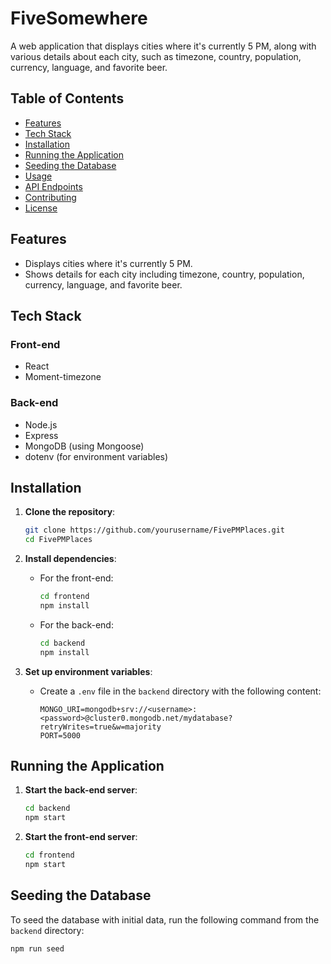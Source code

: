 # FiveSomewhere

A web application that displays cities where it's currently 5 PM, along with various details about each city, such as timezone, country, population, currency, language, and favorite beer.

## Table of Contents
- [Features](#features)
- [Tech Stack](#tech-stack)
- [Installation](#installation)
- [Running the Application](#running-the-application)
- [Seeding the Database](#seeding-the-database)
- [Usage](#usage)
- [API Endpoints](#api-endpoints)
- [Contributing](#contributing)
- [License](#license)

## Features
- Displays cities where it's currently 5 PM.
- Shows details for each city including timezone, country, population, currency, language, and favorite beer.

## Tech Stack
### Front-end
- React
- Moment-timezone

### Back-end
- Node.js
- Express
- MongoDB (using Mongoose)
- dotenv (for environment variables)

## Installation
1. **Clone the repository**:
    ```bash
    git clone https://github.com/yourusername/FivePMPlaces.git
    cd FivePMPlaces
    ```

2. **Install dependencies**:
    - For the front-end:
      ```bash
      cd frontend
      npm install
      ```

    - For the back-end:
      ```bash
      cd backend
      npm install
      ```

3. **Set up environment variables**:
    - Create a `.env` file in the `backend` directory with the following content:
      ```plaintext
      MONGO_URI=mongodb+srv://<username>:<password>@cluster0.mongodb.net/mydatabase?retryWrites=true&w=majority
      PORT=5000
      ```

## Running the Application
1. **Start the back-end server**:
    ```bash
    cd backend
    npm start
    ```

2. **Start the front-end server**:
    ```bash
    cd frontend
    npm start
    ```

## Seeding the Database
To seed the database with initial data, run the following command from the `backend` directory:
```bash
npm run seed